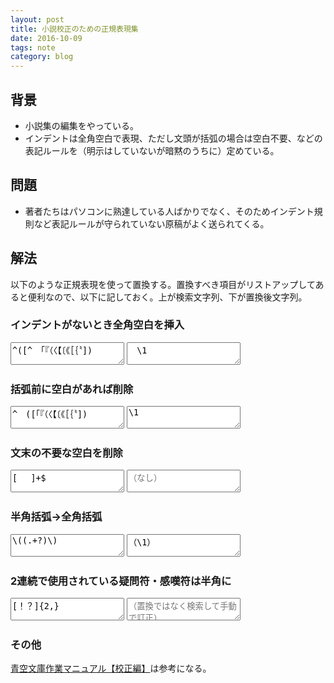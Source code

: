 ```yaml
---
layout: post
title: 小説校正のための正規表現集
date: 2016-10-09
tags: note
category: blog
---
```


## 背景
* 小説集の編集をやっている。
* インデントは全角空白で表現、ただし文頭が括弧の場合は空白不要、などの表記ルールを（明示はしていないが暗黙のうちに）定めている。


## 問題
* 著者たちはパソコンに熟達している人ばかりでなく、そのためインデント規則など表記ルールが守られていない原稿がよく送られてくる。


## 解法
以下のような正規表現を使って置換する。置換すべき項目がリストアップしてあると便利なので、以下に記しておく。上が検索文字列、下が置換後文字列。

### インデントがないとき全角空白を挿入
<textarea onclick="this.select();">^([^　「『（〈【〔《［｛〝])</textarea>
<textarea onclick="this.select();">　\1</textarea>


### 括弧前に空白があれば削除
<textarea onclick="this.select();">^　([「『（〈【〔《［｛〝])</textarea>
<textarea onclick="this.select();">\1</textarea>


### 文末の不要な空白を削除
<textarea onclick="this.select();">[ 　]+$</textarea>
<textarea onclick="this.select();" placeholder="（なし）"></textarea>

### 半角括弧→全角括弧
<textarea onclick="this.select();">\((.+?)\)</textarea>
<textarea onclick="this.select();">（\1）</textarea>

### 2連続で使用されている疑問符・感嘆符は半角に
<textarea onclick="this.select();">[！？]{2,}</textarea>
<textarea onclick="this.select();" placeholder="（置換ではなく検索して手動で訂正）"></textarea>



### その他
[青空文庫作業マニュアル【校正編】](http://www.aozora.gr.jp/aozora-manual/index-proofreading.html#proofreading04)は参考になる。